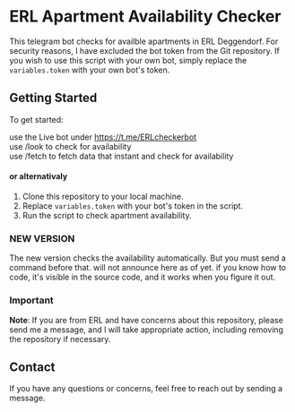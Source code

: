 # ERL Apartment Availability Checker

This telegram bot checks for availble apartments in ERL Deggendorf. For security reasons, I have excluded the bot token from the Git repository.
If you wish to use this script with your own bot, simply replace the `variables.token` with your own bot's token.

## Getting Started

To get started:

use the Live bot under https://t.me/ERLcheckerbot  
use /look to check for availability  
use /fetch to fetch data that instant and check for availability

#### or alternativaly
1. Clone this repository to your local machine.
2. Replace `variables.token` with your bot's token in the script.
3. Run the script to check apartment availability.


### NEW VERSION

The new version checks the availability automatically. But you must send a command before that. will not announce here as of yet. if you know how to code, it's visible in the source code, and it works when you figure it out.

### Important

**Note**: If you are from ERL and have concerns about this repository, please send me a message, and I will take appropriate action, including removing the repository if necessary.


## Contact

If you have any questions or concerns, feel free to reach out by sending a message.

